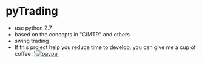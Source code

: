 # pyTrading
- use python 2.7
- based on the concepts in "CIMTR" and others
- swing trading
- If this project help you reduce time to develop, you can give me a cup of coffee :)[![paypal](https://www.paypalobjects.com/en_US/i/btn/btn_donateCC_LG.gif)](https://paypal.me/boyac?locale.x=en_US)
